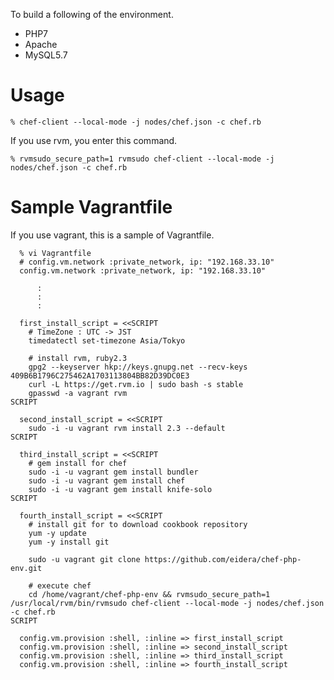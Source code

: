 To build a following of the environment.

* PHP7
* Apache
* MySQL5.7

# Usage

    % chef-client --local-mode -j nodes/chef.json -c chef.rb


If you use rvm, you enter this command.

    % rvmsudo_secure_path=1 rvmsudo chef-client --local-mode -j nodes/chef.json -c chef.rb

# Sample Vagrantfile

If you use vagrant, this is a sample of Vagrantfile.

```
  % vi Vagrantfile
  # config.vm.network :private_network, ip: "192.168.33.10"
  config.vm.network :private_network, ip: "192.168.33.10"

      :
      :
      :

  first_install_script = <<SCRIPT
    # TimeZone : UTC -> JST
    timedatectl set-timezone Asia/Tokyo

    # install rvm, ruby2.3
    gpg2 --keyserver hkp://keys.gnupg.net --recv-keys 409B6B1796C275462A1703113804BB82D39DC0E3
    curl -L https://get.rvm.io | sudo bash -s stable
    gpasswd -a vagrant rvm
SCRIPT

  second_install_script = <<SCRIPT
    sudo -i -u vagrant rvm install 2.3 --default
SCRIPT

  third_install_script = <<SCRIPT
    # gem install for chef
    sudo -i -u vagrant gem install bundler
    sudo -i -u vagrant gem install chef
    sudo -i -u vagrant gem install knife-solo
SCRIPT

  fourth_install_script = <<SCRIPT
    # install git for to download cookbook repository
    yum -y update
    yum -y install git

    sudo -u vagrant git clone https://github.com/eidera/chef-php-env.git

    # execute chef
    cd /home/vagrant/chef-php-env && rvmsudo_secure_path=1 /usr/local/rvm/bin/rvmsudo chef-client --local-mode -j nodes/chef.json -c chef.rb
SCRIPT

  config.vm.provision :shell, :inline => first_install_script
  config.vm.provision :shell, :inline => second_install_script
  config.vm.provision :shell, :inline => third_install_script
  config.vm.provision :shell, :inline => fourth_install_script
```

